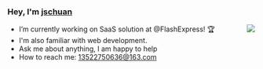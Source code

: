 ### Hey, I'm [jschuan](https://jschuan.com)

<img align="right" src="https://github-readme-stats.vercel.app/api?username=jschuan&show_icons=true&hide_border=true&theme=dark" />


- I’m currently working on SaaS solution at @FlashExpress! 🏆
- I'm also familiar with web development.
- Ask me about anything, I am happy to help
- How to reach me: 13522750636@163.com
